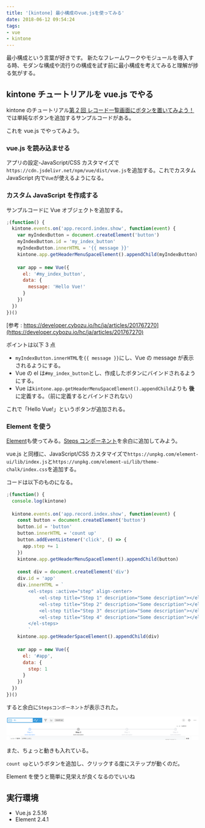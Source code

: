 ```yaml
---
title: '[kintone] 最小構成のvue.jsを使ってみる'
date: 2018-06-12 09:54:24
tags:
- vue
- kintone
---
```


最小構成という言葉が好きです。
新たなフレームワークやモジュールを導入する時、モダンな構成や流行りの構成を試す前に最小構成を考えてみると理解が捗る気がする。

<!-- more -->

## kintone チュートリアルを vue.js でやる

kintone のチュートリアル[第 2 回 レコード一覧画面にボタンを置いてみよう！](https://developer.cybozu.io/hc/ja/articles/201767270)では単純なボタンを追加するサンプルコードがある。

これを vue.js でやってみよう。

### vue.js を読み込ませる

アプリの設定-JavaScript/CSS カスタマイズで`https://cdn.jsdelivr.net/npm/vue/dist/vue.js`を追加する。これでカスタム JavaScript 内で`Vue`が使えるようになる。

### カスタム JavaScript を作成する

サンプルコードに Vue オブジェクトを追加する。

```js
;(function() {
  kintone.events.on('app.record.index.show', function(event) {
    var myIndexButton = document.createElement('button')
    myIndexButton.id = 'my_index_button'
    myIndexButton.innerHTML = '{{ message }}'
    kintone.app.getHeaderMenuSpaceElement().appendChild(myIndexButton)

    var app = new Vue({
      el: '#my_index_button',
      data: {
        message: 'Hello Vue!'
      }
    })
  })
})()
```

[参考 : https://developer.cybozu.io/hc/ja/articles/201767270](https://developer.cybozu.io/hc/ja/articles/201767270)

ポイントは以下 3 点

- `myIndexButton.innerHTML`を`{{ message }}`にし、Vue の message が表示されるようにする。
- Vue の el は`#my_index_button`とし、作成したボタンにバインドされるようにする。
- Vue は`kintone.app.getHeaderMenuSpaceElement().appendChild`よりも **後** に定義する。（前に定義するとバインドされない）

これで「Hello Vue!」というボタンが追加される。

### Element を使う

[Element](http://element.eleme.io/#/en-US)も使ってみる。[Steps コンポーネント](http://element.eleme.io/#/en-US/component/steps)を余白に追加してみよう。

vue.js と同様に、JavaScript/CSS カスタマイズで`https://unpkg.com/element-ui/lib/index.js`と`https://unpkg.com/element-ui/lib/theme-chalk/index.css`を追加する。

コードは以下のものになる。

```js
;(function() {
  console.log(kintone)

  kintone.events.on('app.record.index.show', function(event) {
    const button = document.createElement('button')
    button.id = 'button'
    button.innerHTML = 'count up'
    button.addEventListener('click', () => {
      app.step += 1
    })
    kintone.app.getHeaderMenuSpaceElement().appendChild(button)

    const div = document.createElement('div')
    div.id = 'app'
    div.innerHTML = `
        <el-steps :active="step" align-center>
            <el-step title="Step 1" description="Some description"></el-step>
            <el-step title="Step 2" description="Some description"></el-step>
            <el-step title="Step 3" description="Some description"></el-step>
            <el-step title="Step 4" description="Some description"></el-step>
        </el-steps>
        `
    kintone.app.getHeaderSpaceElement().appendChild(div)

    var app = new Vue({
      el: '#app',
      data: {
        step: 1
      }
    })
  })
})()
```

すると余白に`Stepsコンポーネント`が表示された。

![](/images/13-01.png)

また、ちょっと動きも入れている。

`count up`というボタンを追加し、クリックする度にステップが動くのだ。

Element を使うと簡単に見栄えが良くなるのでいいね

## 実行環境

- Vue.js 2.5.16
- Element 2.4.1
